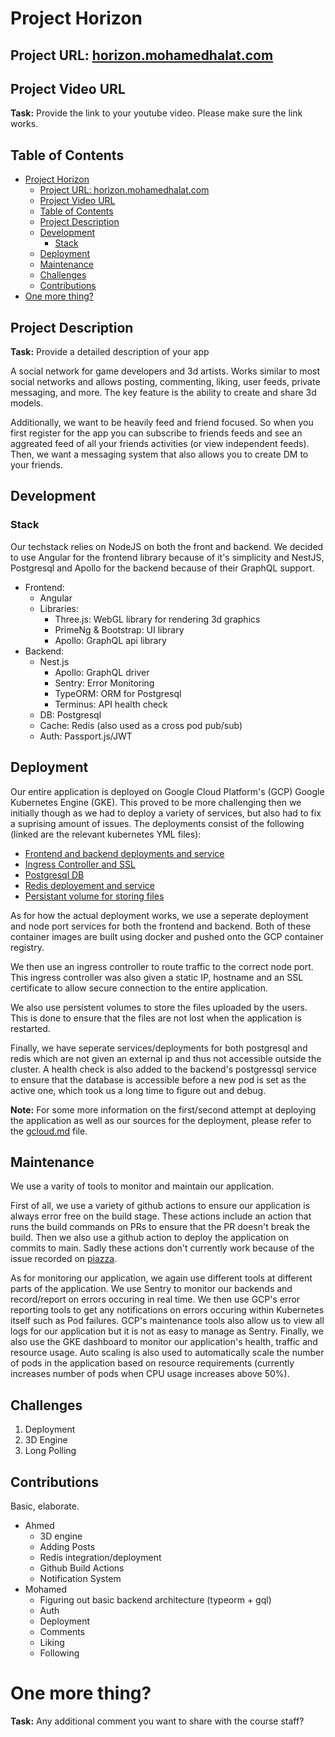 # Project Horizon

## Project URL: [horizon.mohamedhalat.com](https://horizon.mohamedhalat.com)

## Project Video URL

**Task:** Provide the link to your youtube video. Please make sure the link works.

## Table of Contents
- [Project Horizon](#project-horizon)
  - [Project URL: horizon.mohamedhalat.com](#project-url-horizonmohamedhalatcom)
  - [Project Video URL](#project-video-url)
  - [Table of Contents](#table-of-contents)
  - [Project Description](#project-description)
  - [Development](#development)
    - [Stack](#stack)
  - [Deployment](#deployment)
  - [Maintenance](#maintenance)
  - [Challenges](#challenges)
  - [Contributions](#contributions)
- [One more thing?](#one-more-thing)

## Project Description

**Task:** Provide a detailed description of your app

A social network for game developers and 3d artists. Works similar to most social networks and allows posting, commenting, liking, user feeds, private messaging, and more.
The key feature is the ability to create and share 3d models.

Additionally, we want to be heavily feed and friend focused. So when you first register for the app you can subscribe to friends feeds and see an aggreated feed of all your friends activities (or view independent feeds).
Then, we want a messaging system that also allows you to create DM to your friends.

## Development

<!-- **Task:** Leaving deployment aside, explain how the app is built. Please describe the overall code design and be specific about the programming languages, framework, libraries and third-party api that you have used. -->

### Stack
Our techstack relies on NodeJS on both the front and backend. We decided to use Angular for the frontend library because of it's simplicity
and NestJS, Postgresql and Apollo for the backend because of their GraphQL support.
- Frontend:
  - Angular
  - Libraries:
    - Three.js: WebGL library for rendering 3d graphics
    - PrimeNg & Bootstrap: UI library
    - Apollo: GraphQL api library
- Backend:
  - Nest.js
    - Apollo: GraphQL driver
    - Sentry: Error Monitoring
    - TypeORM: ORM for Postgresql
    - Terminus: API health check
  - DB: Postgresql
  - Cache: Redis (also used as a cross pod pub/sub)
  - Auth: Passport.js/JWT

## Deployment
Our entire application is deployed on Google Cloud Platform's (GCP) Google Kubernetes Engine (GKE).
This proved to be more challenging then we initially though as we had to deploy a variety of services, but also had to fix a suprising amount of issues. The deployments consist of the following (linked are the relevant kubernetes YML files):
- [Frontend and backend deployments and service](/kube/deployment.yml)
- [Ingress Controller and SSL](/kube/ingress.yml)
- [Postgresql DB](/kube/psql.yml)
- [Redis deployement and service](/kube/redis.yml)
- [Persistant volume for storing files](/kube/volume.yml)

As for how the actual deployment works, we use a seperate deployment and node port services for both the frontend and backend. Both of these container images are built using docker and pushed onto the GCP container registry.

We then use an ingress controller to route traffic to the correct node port. This ingress controller was also given a static IP, hostname and an SSL certificate to allow secure connection to the entire application.

We also use persistent volumes to store the files uploaded by the users. This is done to ensure that the files are not lost when the application is restarted.

Finally, we have seperate services/deployments for both postgresql and redis which are not given an external ip and thus not accessible outside the cluster. A health check is also added to the backend's postgressql service to ensure that the database is accessible before a new pod is set as the active one, which took us a long time to figure out and debug.


**Note:** For some more information on the first/second attempt at deploying the application as well as our sources for the deployment, please refer to the [gcloud.md](/kube/gcloud.md) file.

## Maintenance
<!-- **Task:** Explain how you monitor your deployed app to make sure that everything is working as expected. -->
We use a varity of tools to monitor and maintain our application.

First of all, we use a variety of github actions to ensure our application is always error free on the build stage. These actions include an action that runs the build commands on PRs to ensure that the PR doesn't break the build. Then we also use a github action to deploy the application on commits to main. Sadly these actions don't currently work because of the issue recorded on [piazza](https://piazza.com/class/kxgjicgvryu3h8?cid=423#).

As for monitoring our application, we again use different tools at different parts of the application. We use Sentry to monitor our backends and record/report on errors occuring in real time. We then use GCP's error reporting tools to get any notifications on errors occuring within Kubernetes itself such as Pod failures. GCP's maintenance tools also allow us to view all logs for our application but it is not as easy to manage as Sentry. Finally, we also use the GKE dashboard to monitor our application's health, traffic and resource usage. Auto scaling is also used to automatically scale the number of pods in the application based on resource requirements (currently increases number of pods when CPU usage increases above 50%).

## Challenges

<!-- **Task:** What is the top 3 most challenging things that you have learned/developed for you app? Please restrict your answer to only three items. -->

1. Deployment
2. 3D Engine
3. Long Polling

## Contributions
<!-- **Task:** Describe the contribution of each team member to the project. Please provide the full name of each team member (but no student number).  -->

Basic, elaborate.

- Ahmed
  - 3D engine
  - Adding Posts
  - Redis integration/deployment
  - Github Build Actions
  - Notification System
- Mohamed
  - Figuring out basic backend architecture (typeorm + gql)
  - Auth
  - Deployment
  - Comments
  - Liking
  - Following

# One more thing?

**Task:** Any additional comment you want to share with the course staff?
